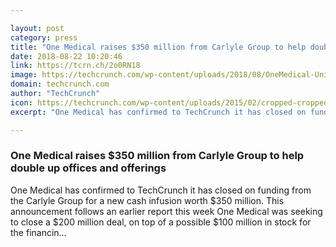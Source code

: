 ```yaml
---

layout: post
category: press
title: "One Medical raises $350 million from Carlyle Group to help double up offices and offerings"
date: 2018-08-22 10:20:46
link: https://tcrn.ch/2o0RN18
image: https://techcrunch.com/wp-content/uploads/2018/08/OneMedical-UnionSt-12-2-2017300359.jpg?w=539
domain: techcrunch.com
author: "TechCrunch"
icon: https://techcrunch.com/wp-content/uploads/2015/02/cropped-cropped-favicon-gradient.png?w=180
excerpt: "One Medical has confirmed to TechCrunch it has closed on funding from the Carlyle Group for a new cash infusion worth $350 million. This announcement follows an earlier report this week One Medical was seeking to close a $200 million deal, on top of a possible $100 million in stock for the financin…"

---
```


### One Medical raises $350 million from Carlyle Group to help double up offices and offerings

One Medical has confirmed to TechCrunch it has closed on funding from the Carlyle Group for a new cash infusion worth $350 million. This announcement follows an earlier report this week One Medical was seeking to close a $200 million deal, on top of a possible $100 million in stock for the financin…
